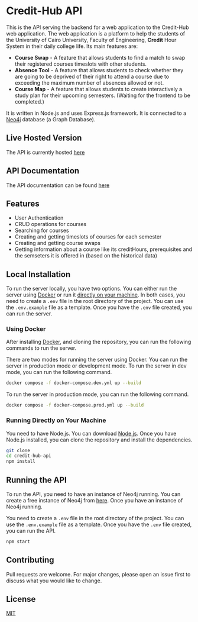# Credit-Hub API

This is the API serving the backend for a web application to the Credit-Hub web application. The web application is a platform to help the students of the University of Cairo University, Faculty of Engineering, **Credit** Hour System in their daily college life. Its main features are:
 - **Course Swap** - A feature that allows students to find a match to swap their registered courses timeslots with other students.
 - **Absence Tool** - A feature that allows students to check whether they are going to be deprived of their right to attend a course due to exceeding the maximum number of absences allowed or not.
 - **Course Map** - A feature that allows students to create interactively a study plan for their upcoming semesters. (Waiting for the frontend to be completed.)

It is written in Node.js and uses Express.js framework. It is connected to a [Neo4j](https://neo4j.com/) database (a Graph Database).

## Live Hosted Version

The API is currently hosted [here](https://credithub.onrender.com/api-docs/)

## API Documentation

The API documentation can be found [here](https://credithub.onrender.com/api-docs/)

## Features

-   User Authentication
-   CRUD operations for courses
-   Searching for courses
-   Creating and getting timeslots of courses for each semester
-   Creating and getting course swaps
-   Getting information about a course like its creditHours, prerequisites and the semseters it is offered in (based on the historical data)

## Local Installation

To run the server locally, you have two options. You can either run the server using [Docker](#using-docker) or run it [directly on your machine](#running-directly-on-your-machine). In both cases, you need to create a `.env` file in the root directory of the project. You can use the `.env.example` file as a template. Once you have the `.env` file created, you can run the server.

### Using Docker

After installing [Docker](https://docs.docker.com/get-docker/), and cloning the repository, you can run the following commands to run the server.

There are two modes for running the server using Docker. You can run the server in production mode or development mode. To run the server in dev mode, you can run the following command.

```bash
docker compose -f docker-compose.dev.yml up --build
```

To run the server in production mode, you can run the following command.

```bash
docker compose -f docker-compose.prod.yml up --build
```


### Running Directly on Your Machine

You need to have Node.js. You can download [Node.js](https://nodejs.org/en/download/). Once you have Node.js installed, you can clone the repository and install the dependencies.

```bash
git clone
cd credit-hub-api
npm install
```

## Running the API

To run the API, you need to have an instance of Neo4j running. You can create a free instance of Neo4j from [here](https://neo4j.com/developer/neo4j-cloud/). Once you have an instance of Neo4j running.

You need to create a `.env` file in the root directory of the project. You can use the `.env.example` file as a template. Once you have the `.env` file created, you can run the API.

```bash
npm start
```

## Contributing

Pull requests are welcome. For major changes, please open an issue first to discuss what you would like to change.

## License

[MIT](https://choosealicense.com/licenses/mit/)
